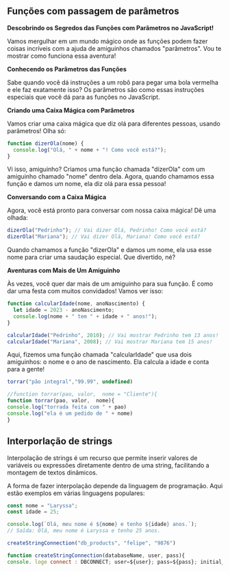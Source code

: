 ## Funções com passagem de parâmetros
**Descobrindo os Segredos das Funções com Parâmetros no JavaScript!**

Vamos mergulhar em um mundo mágico onde as funções podem fazer coisas incríveis com a ajuda de amiguinhos chamados "parâmetros". Vou te mostrar como funciona essa aventura!

**Conhecendo os Parâmetros das Funções**

Sabe quando você dá instruções a um robô para pegar uma bola vermelha e ele faz exatamente isso? Os parâmetros são como essas instruções especiais que você dá para as funções no JavaScript.

**Criando uma Caixa Mágica com Parâmetros**

Vamos criar uma caixa mágica que diz olá para diferentes pessoas, usando parâmetros! Olha só:

```js
function dizerOla(nome) {
  console.log("Olá, " + nome + "! Como você está?");
}
```

Vi isso, amiguinho? Criamos uma função chamada "dizerOla" com um amiguinho chamado "nome" dentro dela. Agora, quando chamamos essa função e damos um nome, ela diz olá para essa pessoa!

**Conversando com a Caixa Mágica**

Agora, você está pronto para conversar com nossa caixa mágica! Dê uma olhada:

```js
dizerOla("Pedrinho"); // Vai dizer Olá, Pedrinho! Como você está?
dizerOla("Mariana"); // Vai dizer Olá, Mariana! Como você está?
```

Quando chamamos a função "dizerOla" e damos um nome, ela usa esse nome para criar uma saudação especial. Que divertido, né?

**Aventuras com Mais de Um Amiguinho**

Às vezes, você quer dar mais de um amiguinho para sua função. É como dar uma festa com muitos convidados! Vamos ver isso:
```js
function calcularIdade(nome, anoNascimento) {
  let idade = 2023 - anoNascimento;
  console.log(nome + " tem " + idade + " anos!");
}

calcularIdade("Pedrinho", 2010); // Vai mostrar Pedrinho tem 13 anos!
calcularIdade("Mariana", 2008); // Vai mostrar Mariana tem 15 anos!
```
Aqui, fizemos uma função chamada "calcularIdade" que usa dois amiguinhos: o nome e o ano de nascimento. Ela calcula a idade e conta para a gente!

```js
torrar("pão integral","99.99", undefined)

//function torrar(pao, valor,  nome = "Cliente"){
function torrar(pao, valor,  nome){
console.log("torrada feita com " + pao)
console.log("ela é um pedido de " + nome)
}
```

## Interporlação de strings
Interpolação de strings é um recurso que permite inserir valores de variáveis ou expressões diretamente dentro de uma string, facilitando a montagem de textos dinâmicos.

A forma de fazer interpolação depende da linguagem de programação. Aqui estão exemplos em várias linguagens populares:

```js
const nome = "Laryssa";
const idade = 25;

console.log(`Olá, meu nome é ${nome} e tenho ${idade} anos.`);
// Saída: Olá, meu nome é Laryssa e tenho 25 anos.

```

```js
createStringConnection("db_products", "felipe", "9876")

function createStringConnection(databaseName, user, pass){
console. loge connect : DBCONNECT; user=${user}; pass=${pass}; initial_database=${databaseName}
```
